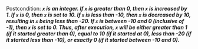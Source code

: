 Postcondition: ***`x` is an integer. If `x` is greater than 0, then `x` is increased by 1. If `x` is 0, then `x` is set to 10. If `x` is less than -10, then `x` is decreased by 10, resulting in `x` being less than -20. If `x` is between -10 and 0 (inclusive of -1), then `x` is set to 0. Thus, after execution, `x` will be either greater than 1 (if it started greater than 0), equal to 10 (if it started at 0), less than -20 (if it started less than -10), or exactly 0 (if it started between -10 and 0).***